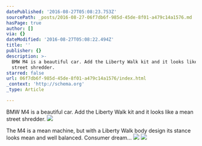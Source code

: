 ```yaml
---
datePublished: '2016-08-27T05:08:23.753Z'
sourcePath: _posts/2016-08-27-06f7db6f-985d-45de-8f01-a479c14a1576.md
hasPage: true
author: []
via: {}
dateModified: '2016-08-27T05:08:22.494Z'
title: ''
publisher: {}
description: >-
  BMW M4 is a beautiful car. Add the Liberty Walk kit and it looks like a mean
  street shredder. 
starred: false
url: 06f7db6f-985d-45de-8f01-a479c14a1576/index.html
_context: 'http://schema.org'
_type: Article

---
```

BMW M4 is a beautiful car. Add the Liberty Walk kit and it looks like a mean street shredder. ![](https://the-grid-user-content.s3-us-west-2.amazonaws.com/2027b422-4763-478f-b769-f7e2a024983a.jpg)

The M4 is a mean machine, but with a Liberty Walk body design its stance looks mean and well balanced. Consumer dream...
![](https://the-grid-user-content.s3-us-west-2.amazonaws.com/a4b1404b-d636-4307-986d-dbc368253335.jpg)
![](https://the-grid-user-content.s3-us-west-2.amazonaws.com/174c97a9-3922-40aa-a612-ba8555543225.jpg)